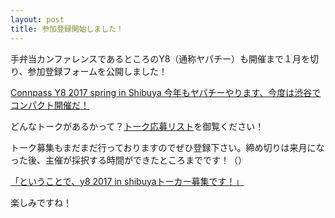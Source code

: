 ```yaml
---
layout: post
title: 参加登録開始しました！
---
```


手弁当カンファレンスであるところのY8（通称ヤパチー）も開催まで１月を切り、参加登録フォームを公開しました！

[Connpass Y8 2017 spring in Shibuya 今年もヤパチーやります、今度は渋谷でコンパクト開催だ！](https://connpass.com/event/56340/)

どんなトークがあるかって？[トーク応募リスト](https://github.com/uzulla/y8-2017-spring-talks/issues)を御覧ください！

トーク募集もまだまだ行っておりますのでぜひ登録下さい。締め切りは来月になった後、主催が採択する時間ができたところまでです！（）

[「ということで、y8 2017 in shibuyaトーカー募集です！」](http://y8-2017-spring.hachiojipm.org/2017/04/12/call-for-papers/)

楽しみですね！
